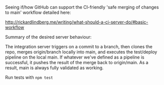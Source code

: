 Seeing if/how GitHub can support the CI-friendly 'safe merging of changes to main' workflow detailed here:

http://rickardlindberg.me/writing/what-should-a-ci-server-do/#basic-workflow

Summary of the desired server behaviour:

The integration server triggers on a commit to a branch, then clones the repo, merges origin/branch locally into main, and executes the test/deploy pipeline on the local main. If whatever we've defined as a pipeline is successful, it pushes the result of the merge back to origin/main. As a result, main is always fully validated as working.

Run tests with `npm test`
